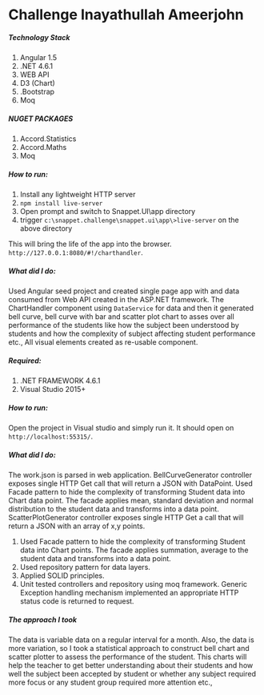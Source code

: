 # Challenge Inayathullah Ameerjohn
##### Technology Stack

1. Angular 1.5
2. .NET 4.6.1
3. WEB API
4. D3 (Chart)
5. .Bootstrap
6. Moq

##### NUGET PACKAGES
1. Accord.Statistics
2. Accord.Maths
3. Moq

##### How to run:

1. Install any lightweight HTTP server
2. `npm install live-server`
3. Open prompt and switch to Snappet.UI\app directory
4. trigger `c:\snappet.challenge\snappet.ui\app\>live-server` on the above directory

This will bring the life of the app into the browser. `http://127.0.0.1:8080/#!/charthandler`.

##### What did I do:
    
Used Angular seed project and created single page app with and data consumed from Web API created in the ASP.NET framework. The ChartHandler component using `DataService` for data and then it generated bell curve, bell curve with bar and scatter plot chart to asses over all performance of the students like how the subject been understood by students and how the complexity of subject affecting student performance etc., All visual elements created as re-usable component.

##### Required: 
1. .NET FRAMEWORK 4.6.1
2. Visual Studio 2015+

##### How to run:
Open the project in Visual studio and simply run it. It should open on `http://localhost:55315/`.

##### What did I do:
The work.json is parsed in web application. BellCurveGenerator controller exposes single HTTP Get call that will return a JSON with DataPoint.
Used Facade pattern to hide the complexity of transforming Student data into Chart data point. The facade applies mean, standard deviation and normal distribution to the student data and transforms into a data point.
ScatterPlotGenerator controller exposes single HTTP Get a call that will return a JSON with an array of x,y points. 

1. Used Facade pattern to hide the complexity of transforming Student data into Chart points. The facade applies summation, average to the student data and transforms into a data point.
2. Used repository pattern for data layers.
3. Applied SOLID principles.
4. Unit tested controllers and repository using moq framework.
Generic Exception handling mechanism implemented an appropriate HTTP status code is returned to request.

#####  The approach I took
The data is variable data on a regular interval for a month. Also, the data is more variation, so I took a statistical approach to construct bell chart and scatter plotter to assess the performance of the student. This charts will help the teacher to get better understanding about their students and how well the subject been accepted by student or whether any subject required more focus or any student group required more attention etc.,